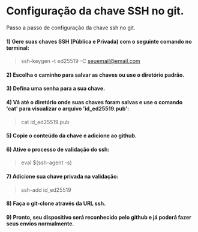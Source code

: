 # Configuração da chave SSH no git.
Passo a passo de configuração da chave ssh no git.

#### 1) Gere suas chaves SSH (Pública e Privada) com o seguinte comando no terminal:
> ssh-keygen -t ed25519 -C seuemail@email.com

#### 2) Escolha o caminho para salvar as chaves ou use o diretório padrão.

#### 3) Defina uma senha para a sua chave.

#### 4) Vá até o diretório onde suas chaves foram salvas e use o comando 'cat' para visualizar o arquivo 'id_ed25519.pub':
> cat id_ed25519.pub

#### 5) Copie o conteúdo da chave e adicione ao github.

#### 6) Ative o processo de validação do ssh:
> eval $(ssh-agent -s)

#### 7) Adicione sua chave privada na validação:
> ssh-add id_ed25519

#### 8) Faça o git-clone através da URL ssh.

#### 9) Pronto, seu dispositivo será reconhecido pelo github e já poderá fazer seus envios normalmente.
